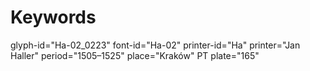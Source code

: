# Keywords
glyph-id="Ha-02_0223"
font-id="Ha-02"
printer-id="Ha"
printer="Jan Haller"
period="1505–1525"
place="Kraków"
PT plate="165"
